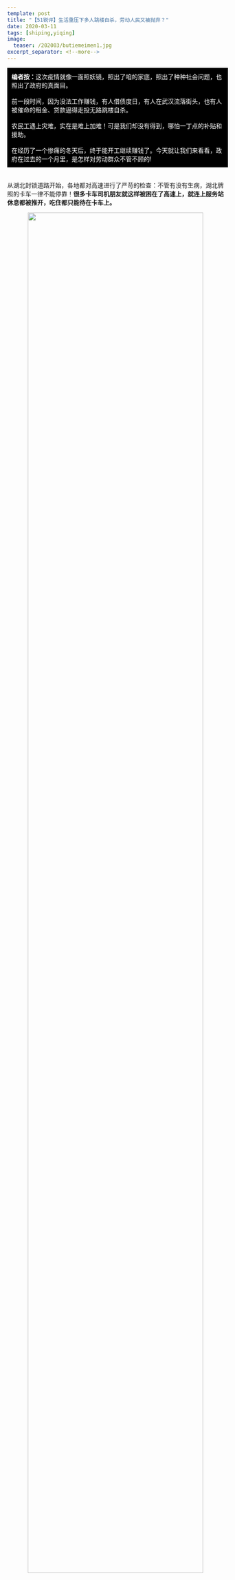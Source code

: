 ```yaml
---
template: post
title: "【51锐评】生活重压下多人跳楼自杀，劳动人民又被抛弃？"
date: 2020-03-11
tags: [shiping,yiqing]
image:
  teaser: /202003/butiemeimen1.jpg
excerpt_separator: <!--more-->
---
```


<div style="width:98%;padding:10px;background-color:black;color:white;margin:0;">
<strong>编者按：</strong>这次疫情就像一面照妖镜，照出了咱的家底，照出了种种社会问题，也照出了政府的真面目。<br><br>
前一段时间，因为没法工作赚钱，有人借债度日，有人在武汉流落街头，也有人被催命的租金、贷款逼得走投无路跳楼自杀。<br><br>
农民工遇上灾难，实在是难上加难！可是我们却没有得到，哪怕一丁点的补贴和援助。<br><br>
在经历了一个惨痛的冬天后，终于能开工继续赚钱了。今天就让我们来看看，政府在过去的一个月里，是怎样对劳动群众不管不顾的!
<br>
</div><br>

从湖北封锁道路开始，各地都对高速进行了严苛的检查：不管有没有生病，湖北牌照的卡车一律不能停靠！**很多卡车司机朋友就这样被困在了高速上，就连上服务站休息都被推开，吃住都只能待在卡车上。**

<div style="text-align:center"><img src="/images/202003/butiemeimen1.jpg" width="90%"></div>

这位肖师傅为了下高速，从四川开到了陕西，整整七天无处安身。各地政府号称为了预防疫情传染，把这些司机们当作皮球踢来踢去，一点也没想过给他们隔离休息的地方。这还是好在肖师傅身体健康，如果在这七天里着凉发烧，那才是叫天天不灵。

一些地方政府喜欢每天吹嘘自己的防疫措施做得到位，但除了这些能拿出来吹嘘的数据，劳动人民的困难根本就不在他们心上！

这不，刚说完不让卡车司机停靠休息，武汉又出现了用水枪“给流浪者的被盖消毒”的怪事。

<div style="text-align:center"><img src="/images/202003/butiemeimen2.jpg" width="90%"></div>

这些流浪者大都是武汉的工友，因疫情无法回家过年，又住不起旅馆，只好在桥洞、公园和地下通道过夜。没想到一遇到政府的工作人员，二话不说先把被子浇了个透，这可让人怎么活！

**什么？你说有集中隔离地点？那你一定是不知道陕西靖边政府对每名被隔离的人收6000块生活费。**

<div style="text-align:center"><img src="/images/202003/butiemeimen3.jpg" width="90%"></div>

俗话说：做事留一线，日后好相见。这一次我们为了大家的安全接受隔离，可政府居然还要收能抵我们两个月工资的费用！武汉和靖边政府已经完完全全掉进了政绩和经济的欲望里去了，把“为人民群众”丢到了脑后。

实际上，武汉和靖边只不过是恰好被我们看到了而已，全国各地方政府，哪一个又能真正来关心群众的困难呢？

从二月初开始，不断的有因失去收入而轻生的消息传出。

<div style="text-align:center"><img src="/images/202003/butiemeimen4.jpg" width="90%"></div>

<div style="text-align:center"><img src="/images/202003/butiemeimen5.jpg" width="90%"></div>

这些人无不是走投无路才犯下冲动，如果他们能得到政府的关心，领到一份疫情下的救助金，收到一份房租、车租的减免通知，这些人的性命就能得到挽救。**但政府没有，它在做什么呢？**

<div style="text-align:center"><img src="/images/202003/butiemeimen6.jpg" width="90%"></div>

<div style="text-align:center"><img src="/images/202003/butiemeimen7.jpg" width="90%"></div>

在眼看着很多劳动者被逼上绝路时，各地政府大手一挥，千万级的资金却只是流入了企业补贴。**尤其可恶的是，长沙仅有的为工人们提供的补贴，竟然要求是“新聘员工”才能领取！** 这是为什么呢？为了让我们工人补贴家用？当然不是，**这很明显只是为了给急着开工的资本家补充劳动力啊！** 更说明了所谓的“复工”只是帮企业恢复生产力贡献GDP，没有丝毫解决工友们生活困难的目的。

看了这么多，从这些政策和行动中，各地政府早已经完全表明了它们的立场：**它们只是要治病防疫的政绩和增长的经济数据，而我们劳动者的死活不过无关痛痒。**我们难道能信任这样的政府机构，幻想以靠它们度过难关吗？
<div style="color:red"><strong>每一次的困难和危险，都是在打破我对他们的幻想，告诉我们，这样从根子上就背离劳动人民的政府，迟早有一天被我们丢弃。</strong></div>
